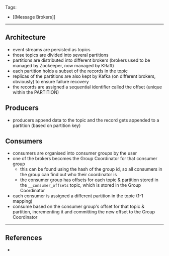 Tags:
- [[Message Brokers]]
---
## Architecture
- event streams are persisted as topics
- those topics are divided into several partitions
- partitions are distributed into different brokers (brokers used to be managed by Zookeeper, now managed by KRaft)
- each partition holds a subset of the records in the topic
- replicas of the partitions are also kept by Kafka (on different brokers, obviously) to ensure failure recovery
- the records are assigned a sequential identifier called the offset (unique within the PARTITION)

## Producers
- producers append data to the topic and the record gets appended to a partition (based on partition key)

## Consumers
- consumers are organised into consumer groups by the user
- one of the brokers becomes the Group Coordinator for that consumer group
    - this can be found using the hash of the group id, so all consumers in the group can find out who their coordinator is
    - the consumer group has offsets for each topic & partition stored in the `__consumer_offsets` topic, which is stored in the Group Coordinator
- each consumer is assigned a different partition in the topic (1-1 mapping)
- consume based on the consumer group's offset for that topic & partition, incrementing it and committing the new offset to the Group Coordinator

---
## References
- 
